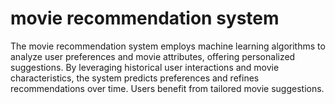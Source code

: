 # movie recommendation system
The movie recommendation system employs machine learning algorithms to analyze user preferences and movie attributes, offering personalized suggestions. By leveraging historical user interactions and movie characteristics, the system predicts preferences and refines recommendations over time. Users benefit from tailored movie suggestions.
